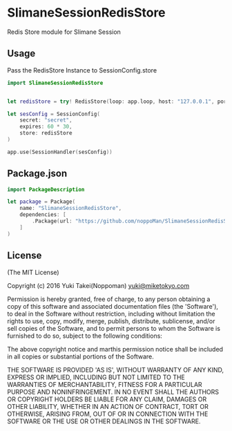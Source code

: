 # SlimaneSessionRedisStore
Redis Store module for Slimane Session


## Usage

Pass the RedisStore Instance to SessionConfig.store

```swift
import SlimaneSessionRedisStore


let redisStore = try! RedisStore(loop: app.loop, host: "127.0.0.1", port: 6379)

let sesConfig = SessionConfig(
    secret: "secret",
    expires: 60 * 30,
    store: redisStore
)

app.use(SessionHandler(sesConfig))
```

## Package.json
```swift
import PackageDescription

let package = Package(
    name: "SlimaneSessionRedisStore",
    dependencies: [
        .Package(url: "https://github.com/noppoMan/SlimaneSessionRedisStore.git", majorVersion: 0, minor: 1)
    ]
)
```

## License

(The MIT License)

Copyright (c) 2016 Yuki Takei(Noppoman) yuki@miketokyo.com

Permission is hereby granted, free of charge, to any person obtaining a copy of this software and associated documentation files (the 'Software'), to deal in the Software without restriction, including without limitation the rights to use, copy, modify, merge, publish, distribute, sublicense, and/or sell copies of the Software, and to permit persons to whom the Software is furnished to do so, subject to the following conditions:

The above copyright notice and marthis permission notice shall be included in all copies or substantial portions of the Software.

THE SOFTWARE IS PROVIDED 'AS IS', WITHOUT WARRANTY OF ANY KIND, EXPRESS OR IMPLIED, INCLUDING BUT NOT LIMITED TO THE WARRANTIES OF MERCHANTABILITY, FITNESS FOR A PARTICULAR PURPOSE AND NONINFRINGEMENT. IN NO EVENT SHALL THE AUTHORS OR COPYRIGHT HOLDERS BE LIABLE FOR ANY CLAIM, DAMAGES OR OTHER LIABILITY, WHETHER IN AN ACTION OF CONTRACT, TORT OR OTHERWISE, ARISING FROM, OUT OF OR IN CONNECTION WITH THE SOFTWARE OR THE USE OR OTHER DEALINGS IN THE SOFTWARE.

